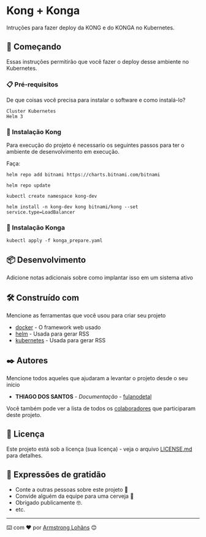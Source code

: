 # Kong + Konga

Intruções para fazer deploy da  KONG e do KONGA no Kubernetes.

## 🚀 Começando

Essas instruções permitirão que você fazer o deploy desse ambiente no Kubernetes.


### 📋 Pré-requisitos

De que coisas você precisa para instalar o software e como instalá-lo?

```
Cluster Kubernetes 
Helm 3
```

### 🔧 Instalação Kong

Para execução do projeto é necessario os seguintes passos para ter o ambiente de desenvolvimento em execução.

Faça:

```
helm repo add bitnami https://charts.bitnami.com/bitnami
```
```
helm repo update
```

```
kubectl create namespace kong-dev
```

```
helm install -n kong-dev kong bitnami/kong --set service.type=LoadBalancer
```
### 🔧 Instalação Konga
```
kubectl apply -f konga_prepare.yaml
```

## 📦 Desenvolvimento

Adicione notas adicionais sobre como implantar isso em um sistema ativo

## 🛠️ Construído com

Mencione as ferramentas que você usou para criar seu projeto

* [docker](http://www.dropwizard.io/1.0.2/docs/) - O framework web usado
* [helm](https://rometools.github.io/rome/) - Usada para gerar RSS
* [kubernetes](https://rometools.github.io/rome/) - Usada para gerar RSS


## ✒️ Autores

Mencione todos aqueles que ajudaram a levantar o projeto desde o seu início

* **THIAGO DOS SANTOS** - *Documentação* - [fulanodetal](https://github.com/linkParaPerfil)

Você também pode ver a lista de todos os [colaboradores](https://github.com/usuario/projeto/colaboradores) que participaram deste projeto.

## 📄 Licença

Este projeto está sob a licença (sua licença) - veja o arquivo [LICENSE.md](https://github.com/usuario/projeto/licenca) para detalhes.

## 🎁 Expressões de gratidão

* Conte a outras pessoas sobre este projeto 📢
* Convide alguém da equipe para uma cerveja 🍺 
* Obrigado publicamente 🤓.
* etc.


---
⌨️ com ❤️ por [Armstrong Lohãns](https://gist.github.com/lohhans) 😊
